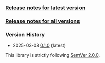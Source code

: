 ### [Release notes for latest version](latest.md)

### [Release notes for all versions](full.md)

### Version History

* 2025-03-08 [0.1.0](0.1.0.md) (latest)


This library is strictly following [SemVer 2.0.0](https://semver.org/spec/v2.0.0.html).